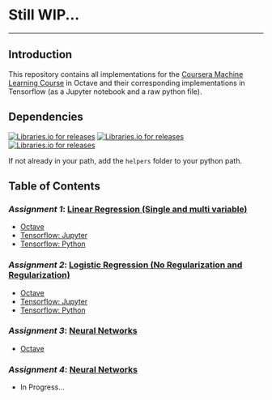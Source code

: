 # Still WIP...
---


## Introduction

This repository contains all implementations for the [Coursera Machine Learning Course](https://www.coursera.org/learn/machine-learning) in Octave and their corresponding implementations in Tensorflow (as a Jupyter notebook and a raw python file).

## Dependencies

[![Libraries.io for releases](https://img.shields.io/badge/Tensorflow-v0.12.1-blue.svg)]()
[![Libraries.io for releases](https://img.shields.io/badge/Matplotlib-v1.5.3-blue.svg)]()
[![Libraries.io for releases](https://img.shields.io/badge/Numpy-v1.11.3-blue.svg)]()

If not already in your path, add the `helpers` folder to your python path.

## Table of Contents

### *Assignment 1*: [Linear Regression (Single and multi variable)](assignment-sheets/ex1.pdf)

* [Octave](octave/ex1)
* [Tensorflow: Jupyter](tensorflow/ex1/jupyter)
* [Tensorflow: Python](tensorflow/ex1/python)

### *Assignment 2*: [Logistic Regression (No Regularization and Regularization)](assignment-sheets/ex2.pdf)

* [Octave](octave/ex2)
* [Tensorflow: Jupyter](tensorflow/ex2/jupyter)
* [Tensorflow: Python](tensorflow/ex2/python)

### *Assignment 3*: [Neural Networks](assignment-sheets/ex3.pdf)

* [Octave](octave/ex3)


### *Assignment 4*: [Neural Networks](assignment-sheets/ex4.pdf)

* In Progress...